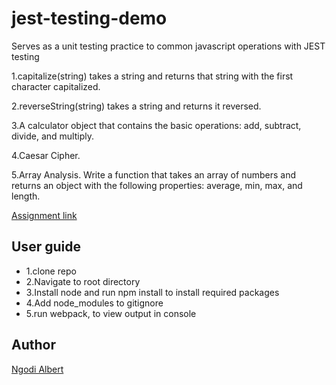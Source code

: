 # jest-testing-demo

Serves as a unit testing practice to common javascript operations with JEST testing

1.capitalize(string) takes a string and returns that string with the first character capitalized.

2.reverseString(string) takes a string and returns it reversed.

3.A calculator object that contains the basic operations: add, subtract, divide, and multiply.

4.Caesar Cipher.

5.Array Analysis. Write a function that takes an array of numbers and returns an object with the following properties: average, min, max, and length.

[Assignment link](https://www.theodinproject.com/courses/javascript/lessons/testing-practice)

User guide
----------

*   1.clone repo
*   2.Navigate to root directory
*   3.Install node and run npm install to install required packages
*   4.Add node\_modules to gitignore
*   5.run webpack, to view output in console

Author
------

[Ngodi Albert](@ngodi)
